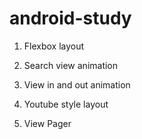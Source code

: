 # android-study

1. Flexbox layout

2. Search view animation

3. View in and out animation

4. Youtube style layout

5. View Pager

